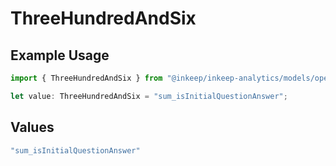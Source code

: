 # ThreeHundredAndSix

## Example Usage

```typescript
import { ThreeHundredAndSix } from "@inkeep/inkeep-analytics/models/operations";

let value: ThreeHundredAndSix = "sum_isInitialQuestionAnswer";
```

## Values

```typescript
"sum_isInitialQuestionAnswer"
```